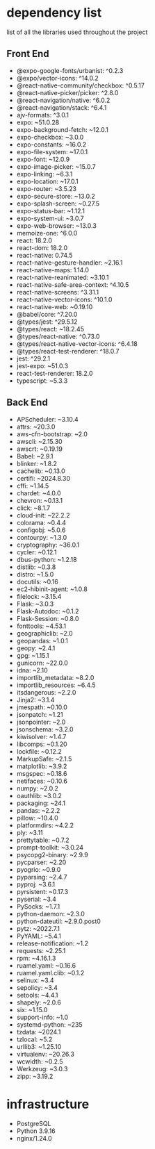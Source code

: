
# dependency list
list of all the libraries used throughout the project
## Front End
- @expo-google-fonts/urbanist: ^0.2.3
- @expo/vector-icons: ^14.0.2
- @react-native-community/checkbox: ^0.5.17
- @react-native-picker/picker: ^2.8.0
- @react-navigation/native: ^6.0.2
- @react-navigation/stack: ^6.4.1
- ajv-formats: ^3.0.1
- expo: ~51.0.28
- expo-background-fetch: ~12.0.1
- expo-checkbox: ~3.0.0
- expo-constants: ~16.0.2
- expo-file-system: ~17.0.1
- expo-font: ~12.0.9
- expo-image-picker: ~15.0.7
- expo-linking: ~6.3.1
- expo-location: ~17.0.1
- expo-router: ~3.5.23
- expo-secure-store: ~13.0.2
- expo-splash-screen: ~0.27.5
- expo-status-bar: ~1.12.1
- expo-system-ui: ~3.0.7
- expo-web-browser: ~13.0.3
- memoize-one: ^6.0.0
- react: 18.2.0
- react-dom: 18.2.0
- react-native: 0.74.5
- react-native-gesture-handler: ~2.16.1
- react-native-maps: 1.14.0
- react-native-reanimated: ~3.10.1
- react-native-safe-area-context: ^4.10.5
- react-native-screens: ^3.31.1
- react-native-vector-icons: ^10.1.0
- react-native-web: ~0.19.10
- @babel/core: ^7.20.0
- @types/jest: ^29.5.12
- @types/react: ~18.2.45
- @types/react-native: ^0.73.0
- @types/react-native-vector-icons: ^6.4.18
- @types/react-test-renderer: ^18.0.7
- jest: ^29.2.1
- jest-expo: ~51.0.3
- react-test-renderer: 18.2.0
- typescript: ~5.3.3
## Back End
- APScheduler: ~3.10.4
- attrs: ~20.3.0
- aws-cfn-bootstrap: ~2.0
- awscli: ~2.15.30
- awscrt: ~0.19.19
- Babel: ~2.9.1
- blinker: ~1.8.2
- cachelib: ~0.13.0
- certifi: ~2024.8.30
- cffi: ~1.14.5
- chardet: ~4.0.0
- chevron: ~0.13.1
- click: ~8.1.7
- cloud-init: ~22.2.2
- colorama: ~0.4.4
- configobj: ~5.0.6
- contourpy: ~1.3.0
- cryptography: ~36.0.1
- cycler: ~0.12.1
- dbus-python: ~1.2.18
- distlib: ~0.3.8
- distro: ~1.5.0
- docutils: ~0.16
- ec2-hibinit-agent: ~1.0.8
- filelock: ~3.15.4
- Flask: ~3.0.3
- Flask-Autodoc: ~0.1.2
- Flask-Session: ~0.8.0
- fonttools: ~4.53.1
- geographiclib: ~2.0
- geopandas: ~1.0.1
- geopy: ~2.4.1
- gpg: ~1.15.1
- gunicorn: ~22.0.0
- idna: ~2.10
- importlib_metadata: ~8.2.0
- importlib_resources: ~6.4.5
- itsdangerous: ~2.2.0
- Jinja2: ~3.1.4
- jmespath: ~0.10.0
- jsonpatch: ~1.21
- jsonpointer: ~2.0
- jsonschema: ~3.2.0
- kiwisolver: ~1.4.7
- libcomps: ~0.1.20
- lockfile: ~0.12.2
- MarkupSafe: ~2.1.5
- matplotlib: ~3.9.2
- msgspec: ~0.18.6
- netifaces: ~0.10.6
- numpy: ~2.0.2
- oauthlib: ~3.0.2
- packaging: ~24.1
- pandas: ~2.2.2
- pillow: ~10.4.0
- platformdirs: ~4.2.2
- ply: ~3.11
- prettytable: ~0.7.2
- prompt-toolkit: ~3.0.24
- psycopg2-binary: ~2.9.9
- pycparser: ~2.20
- pyogrio: ~0.9.0
- pyparsing: ~2.4.7
- pyproj: ~3.6.1
- pyrsistent: ~0.17.3
- pyserial: ~3.4
- PySocks: ~1.7.1
- python-daemon: ~2.3.0
- python-dateutil: ~2.9.0.post0
- pytz: ~2022.7.1
- PyYAML: ~5.4.1
- release-notification: ~1.2
- requests: ~2.25.1
- rpm: ~4.16.1.3
- ruamel.yaml: ~0.16.6
- ruamel.yaml.clib: ~0.1.2
- selinux: ~3.4
- sepolicy: ~3.4
- setools: ~4.4.1
- shapely: ~2.0.6
- six: ~1.15.0
- support-info: ~1.0
- systemd-python: ~235
- tzdata: ~2024.1
- tzlocal: ~5.2
- urllib3: ~1.25.10
- virtualenv: ~20.26.3
- wcwidth: ~0.2.5
- Werkzeug: ~3.0.3
- zipp: ~3.19.2
# infrastructure 
- PostgreSQL
- Python 3.9.16
- nginx/1.24.0
